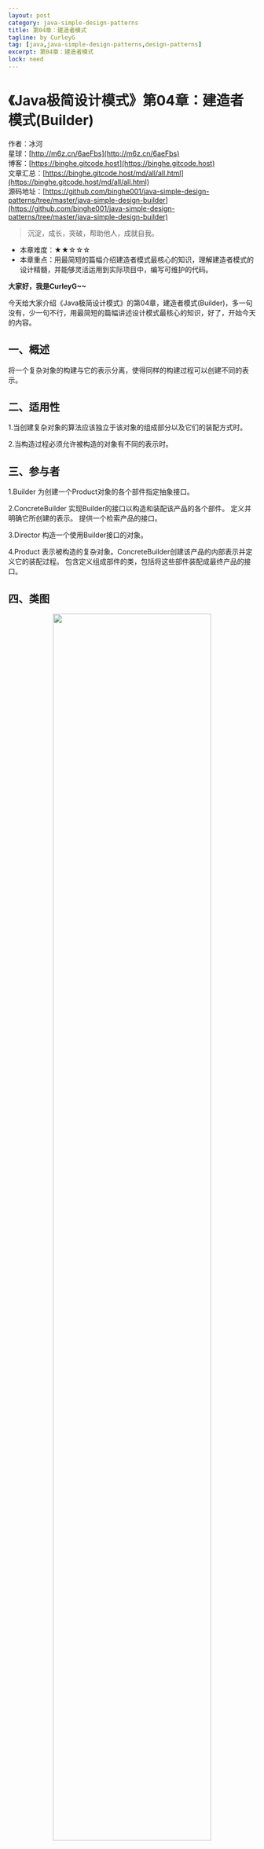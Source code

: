 ```yaml
---
layout: post
category: java-simple-design-patterns
title: 第04章：建造者模式
tagline: by CurleyG
tag: [java,java-simple-design-patterns,design-patterns]
excerpt: 第04章：建造者模式
lock: need
---
```


# 《Java极简设计模式》第04章：建造者模式(Builder)

作者：冰河
<br/>星球：[http://m6z.cn/6aeFbs](http://m6z.cn/6aeFbs)
<br/>博客：[https://binghe.gitcode.host](https://binghe.gitcode.host)
<br/>文章汇总：[https://binghe.gitcode.host/md/all/all.html](https://binghe.gitcode.host/md/all/all.html)
<br/>源码地址：[https://github.com/binghe001/java-simple-design-patterns/tree/master/java-simple-design-builder](https://github.com/binghe001/java-simple-design-patterns/tree/master/java-simple-design-builder)

> 沉淀，成长，突破，帮助他人，成就自我。

* 本章难度：★★☆☆☆
* 本章重点：用最简短的篇幅介绍建造者模式最核心的知识，理解建造者模式的设计精髓，并能够灵活运用到实际项目中，编写可维护的代码。

**大家好，我是CurleyG~~**

今天给大家介绍《Java极简设计模式》的第04章，建造者模式(Builder)，多一句没有，少一句不行，用最简短的篇幅讲述设计模式最核心的知识，好了，开始今天的内容。

## 一、概述

将一个复杂对象的构建与它的表示分离，使得同样的构建过程可以创建不同的表示。

## 二、适用性

1.当创建复杂对象的算法应该独立于该对象的组成部分以及它们的装配方式时。

2.当构造过程必须允许被构造的对象有不同的表示时。

## 三、参与者

1.Builder 为创建一个Product对象的各个部件指定抽象接口。

2.ConcreteBuilder 实现Builder的接口以构造和装配该产品的各个部件。 定义并明确它所创建的表示。 提供一个检索产品的接口。

3.Director 构造一个使用Builder接口的对象。

4.Product 表示被构造的复杂对象。ConcreteBuilder创建该产品的内部表示并定义它的装配过程。 包含定义组成部件的类，包括将这些部件装配成最终产品的接口。

## 四、类图

<div align="center">
    <img src="https://binghe.gitcode.host/assets/images/core/design/2023-07-12-001.png?raw=true" width="80%">
    <br/>
</div>

## 五、示例

**Builder**

```java
/**
 * @author binghe(微信 : hacker_binghe)
 * @version 1.0.0
 * @description Person对象的构造接口
 * @github https://github.com/binghe001
 * @copyright 公众号: 冰河技术
 */
public interface PersonBuilder {

    void buildHead();

    void buildBody();

    void buildFoot();

    Person buildPerson();
}
```

**ConcreteBuilder**

```java
/**
 * @author binghe(微信 : hacker_binghe)
 * @version 1.0.0
 * @description Person对象的构造器
 * @github https://github.com/binghe001
 * @copyright 公众号: 冰河技术
 */
public class ManBuilder implements PersonBuilder{
    Person person;

    public ManBuilder() {
        person = new Man();
    }

    @Override
    public void buildBody() {
        person.setBody("建造男人的身体");
    }

    @Override
    public void buildFoot() {
        person.setFoot("建造男人的脚");
    }

    @Override
    public void buildHead() {
        person.setHead("建造男人的头");
    }

    @Override
    public Person buildPerson() {
        return person;
    }
}
```

**Director**

```java
/**
 * @author binghe(微信 : hacker_binghe)
 * @version 1.0.0
 * @description Person对象的整体构造器
 * @github https://github.com/binghe001
 * @copyright 公众号: 冰河技术
 */
public class PersonDirector {

    public Person constructPerson(PersonBuilder pb) {
        pb.buildHead();
        pb.buildBody();
        pb.buildFoot();
        return pb.buildPerson();
    }
}
```

**Product**

```java
/**
 * @author binghe(微信 : hacker_binghe)
 * @version 1.0.0
 * @description Person对象
 * @github https://github.com/binghe001
 * @copyright 公众号: 冰河技术
 */
public class Person {
    private String head;
    private String body;
    private String foot;

    public String getHead() {
        return head;
    }

    public void setHead(String head) {
        this.head = head;
    }

    public String getBody() {
        return body;
    }

    public void setBody(String body) {
        this.body = body;
    }

    public String getFoot() {
        return foot;
    }

    public void setFoot(String foot) {
        this.foot = foot;
    }
}
```

```java
/**
 * @author binghe(微信 : hacker_binghe)
 * @version 1.0.0
 * @description 创建一个男人类继承Person
 * @github https://github.com/binghe001
 * @copyright 公众号: 冰河技术
 */
public class Man extends Person{
}
```

**Test**

```java
package com.lyz.design.builder;

/**
 * 测试类
 * @author liuyazhuang
 *
 */
public class Test {
	public static void main(String[] args) {
		PersonDirector pd = new PersonDirector();
		Person person = pd.constructPerson(new ManBuilder());
		System.out.println(person.getBody());
		System.out.println(person.getFoot());
		System.out.println(person.getHead());
	}
}
```


 **result**

```java
建造男人的头
建造男人的身体
建造男人的脚
```

**好了，今天就到这儿吧，相信大家对建造者模式有了全新的感悟，我是冰河，我们下期见~~**

## 星球服务

加入星球，你将获得：

1.项目学习：微服务入门必备的SpringCloud  Alibaba实战项目、手写RPC项目—所有大厂都需要的项目【含上百个经典面试题】、深度解析Spring6核心技术—只要学习Java就必须深度掌握的框架【含数十个经典思考题】、Seckill秒杀系统项目—进大厂必备高并发、高性能和高可用技能。

2.框架源码：手写RPC项目—所有大厂都需要的项目【含上百个经典面试题】、深度解析Spring6核心技术—只要学习Java就必须深度掌握的框架【含数十个经典思考题】。

3.硬核技术：深入理解高并发系列（全册）、深入理解JVM系列（全册）、深入浅出Java设计模式（全册）、MySQL核心知识（全册）。

4.技术小册：深入理解高并发编程（第1版）、深入理解高并发编程（第2版）、从零开始手写RPC框架、SpringCloud  Alibaba实战、冰河的渗透实战笔记、MySQL核心知识手册、Spring IOC核心技术、Nginx核心技术、面经手册等。

5.技术与就业指导：提供相关就业辅导和未来发展指引，冰河从初级程序员不断沉淀，成长，突破，一路成长为互联网资深技术专家，相信我的经历和经验对你有所帮助。

冰河的知识星球是一个简单、干净、纯粹交流技术的星球，不吹水，目前加入享5折优惠，价值远超门票。加入星球的用户，记得添加冰河微信：hacker_binghe，冰河拉你进星球专属VIP交流群。

## 星球重磅福利

跟冰河一起从根本上提升自己的技术能力，架构思维和设计思路，以及突破自身职场瓶颈，冰河特推出重大优惠活动，扫码领券进行星球，**直接立减149元，相当于5折，** 这已经是星球最大优惠力度！

<div align="center">
    <img src="https://binghe.gitcode.host/images/personal/xingqiu_149.png?raw=true" width="80%">
    <br/>
</div>

领券加入星球，跟冰河一起学习《SpringCloud Alibaba实战》、《手撸RPC专栏》和《Spring6核心技术》，更有已经上新的《大规模分布式Seckill秒杀系统》，从零开始介绍原理、设计架构、手撸代码。后续更有硬核中间件项目和业务项目，而这些都是你升职加薪必备的基础技能。

**100多元就能学这么多硬核技术、中间件项目和大厂秒杀系统，如果是我，我会买他个终身会员！**

## 其他方式加入星球

* **链接** ：打开链接 [http://m6z.cn/6aeFbs](http://m6z.cn/6aeFbs) 加入星球。
* **回复** ：在公众号 **冰河技术** 回复 **星球** 领取优惠券加入星球。

**特别提醒：** 苹果用户进圈或续费，请加微信 **hacker_binghe** 扫二维码，或者去公众号 **冰河技术** 回复 **星球** 扫二维码加入星球。

## 星球规划

后续冰河还会在星球更新大规模中间件项目和深度剖析核心技术的专栏，目前已经规划的专栏如下所示。

### 中间件项目

* 《大规模分布式定时调度中间件项目实战（非Demo）》：全程手撸代码。
* 《大规模分布式IM（即时通讯）项目实战（非Demo）》：全程手撸代码。
* 《大规模分布式网关项目实战（非Demo）》：全程手撸代码。
* 《手写Redis》：全程手撸代码。
* 《手写JVM》全程手撸代码。

### 超硬核项目

* 《从零落地秒杀系统项目》：全程手撸代码，在阿里云实现压测（**已上新**）。
* 《大规模电商系统商品详情页项目》：全程手撸代码，在阿里云实现压测。
* 其他待规划的实战项目，小伙伴们也可以提一些自己想学的，想一起手撸的实战项目。。。


既然星球规划了这么多内容，那么肯定就会有小伙伴们提出疑问：这么多内容，能更新完吗？我的回答就是：一个个攻破呗，咱这星球干就干真实中间件项目，剖析硬核技术和项目，不做Demo。初衷就是能够让小伙伴们学到真正的核心技术，不再只是简单的做CRUD开发。所以，每个专栏都会是硬核内容，像《SpringCloud Alibaba实战》、《手撸RPC专栏》和《Spring6核心技术》就是很好的示例。后续的专栏只会比这些更加硬核，杜绝Demo开发。

小伙伴们跟着冰河认真学习，多动手，多思考，多分析，多总结，有问题及时在星球提问，相信在技术层面，都会有所提高。将学到的知识和技术及时运用到实际的工作当中，学以致用。星球中不少小伙伴都成为了公司的核心技术骨干，实现了升职加薪的目标。

## 联系冰河

### 加群交流

本群的宗旨是给大家提供一个良好的技术学习交流平台，所以杜绝一切广告！由于微信群人满 100 之后无法加入，请扫描下方二维码先添加作者 “冰河” 微信(hacker_binghe)，备注：`星球编号`。



<div align="center">
    <img src="https://binghe.gitcode.host/images/personal/hacker_binghe.jpg?raw=true" width="180px">
    <div style="font-size: 18px;">冰河微信</div>
    <br/>
</div>



### 公众号

分享各种编程语言、开发技术、分布式与微服务架构、分布式数据库、分布式事务、云原生、大数据与云计算技术和渗透技术。另外，还会分享各种面试题和面试技巧。内容在 **冰河技术** 微信公众号首发，强烈建议大家关注。

<div align="center">
    <img src="https://binghe.gitcode.host/images/personal/ice_wechat.jpg?raw=true" width="180px">
    <div style="font-size: 18px;">公众号：冰河技术</div>
    <br/>
</div>


### 视频号

定期分享各种编程语言、开发技术、分布式与微服务架构、分布式数据库、分布式事务、云原生、大数据与云计算技术和渗透技术。另外，还会分享各种面试题和面试技巧。

<div align="center">
    <img src="https://binghe.gitcode.host/images/personal/ice_video.png?raw=true" width="180px">
    <div style="font-size: 18px;">视频号：冰河技术</div>
    <br/>
</div>



### 星球

加入星球 **[冰河技术](http://m6z.cn/6aeFbs)**，可以获得本站点所有学习内容的指导与帮助。如果你遇到不能独立解决的问题，也可以添加冰河的微信：**hacker_binghe**， 我们一起沟通交流。另外，在星球中不只能学到实用的硬核技术，还能学习**实战项目**！

关注 [冰河技术](https://img-blog.csdnimg.cn/20210426115714643.jpg?raw=true)公众号，回复 `星球` 可以获取入场优惠券。

<div align="center">
    <img src="https://binghe.gitcode.host/images/personal/xingqiu.png?raw=true" width="180px">
    <div style="font-size: 18px;">知识星球：冰河技术</div>
    <br/>
</div>
